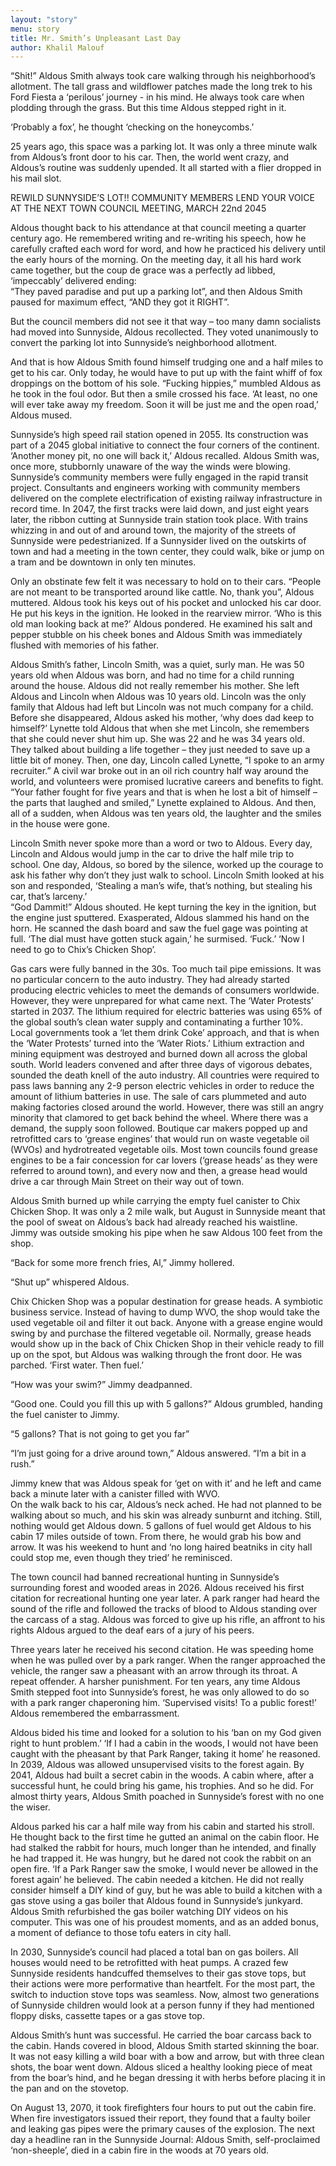 ```yaml
---
layout: "story"
menu: story
title: Mr. Smith’s Unpleasant Last Day
author: Khalil Malouf
---
```




“Shit!”  Aldous Smith always took care walking through his neighborhood’s allotment.  The tall grass and wildflower patches made the long trek to his Ford Fiesta a ‘perilous’ journey - in his mind.  He always took care when plodding through the grass. But this time Aldous stepped right in it. 

‘Probably a fox’, he thought ‘checking on the honeycombs.’

25 years ago, this space was a parking lot. It was only a three minute walk from Aldous’s front door to his car. Then, the world went crazy, and Aldous’s routine was suddenly upended. It all started with a flier dropped in his mail slot.  

REWILD SUNNYSIDE’S LOT!! COMMUNITY MEMBERS LEND YOUR VOICE AT THE NEXT TOWN COUNCIL MEETING, MARCH 22nd 2045

Aldous thought back to his attendance at that council meeting a quarter century ago.  He remembered writing and re-writing his speech, how he carefully crafted each word for word, and how he practiced his delivery until the early hours of the morning. On the meeting day, it all his hard work came together, but the coup de grace was a perfectly ad libbed, ‘impeccably’ delivered ending:  
“They paved paradise and put up a parking lot”, and then Aldous Smith paused for maximum effect, “AND they got it RIGHT”.  

But the council members did not see it that way – too many damn socialists had moved into Sunnyside, Aldous recollected. They voted unanimously to convert the parking lot into Sunnyside’s neighborhood allotment.

And that is how Aldous Smith found himself trudging one and a half miles to get to his car. Only today, he would have to put up with the faint whiff of fox droppings on the bottom of his sole. “Fucking hippies,” mumbled Aldous as he took in the foul odor. But then a smile crossed his face.  ‘At least, no one will ever take away my freedom. Soon it will be just me and the open road,’ Aldous mused.  

Sunnyside’s high speed rail station opened in 2055. Its construction was part of a 2045 global initiative to connect the four corners of the continent. ‘Another money pit, no one will back it,’ Aldous recalled. Aldous Smith was, once more, stubbornly unaware of the way the winds were blowing. Sunnyside’s community members were fully engaged in the rapid transit project. Consultants and engineers working with community members delivered on the complete electrification of existing railway infrastructure in record time.  In 2047, the first tracks were laid down, and just eight years later, the ribbon cutting at Sunnyside train station took place. With trains whizzing in and out of and around town, the majority of the streets of Sunnyside were pedestrianized. If a Sunnysider lived on the outskirts of town and had a meeting in the town center, they could walk, bike or jump on a tram and be downtown in only ten minutes. 


Only an obstinate few felt it was necessary to hold on to their cars. “People are not meant to be transported around like cattle. No, thank you”, Aldous muttered.  Aldous took his keys out of his pocket and unlocked his car door. He put his keys in the ignition. He looked in the rearview mirror. ‘Who is this old man looking back at me?’ Aldous pondered.  He examined his salt and pepper stubble on his cheek bones and Aldous Smith was immediately flushed with memories of his father.  

Aldous Smith’s father, Lincoln Smith, was a quiet, surly man. He was 50 years old when Aldous was born, and had no time for a child running around the house. Aldous did not really remember his mother. She left Aldous and Lincoln when Aldous was 10 years old. Lincoln was the only family that Aldous had left but Lincoln was not much company for a child. Before she disappeared, Aldous asked his mother, ‘why does dad keep to himself?’ Lynette told Aldous that when she met Lincoln, she remembers that she could never shut him up. She was 22 and he was 34 years old. They talked about building a life together – they just needed to save up a little bit of money. Then, one day, Lincoln called Lynette, “I spoke to an army recruiter.” A civil war broke out in an oil rich country half way around the world, and volunteers were promised lucrative careers and benefits to fight. “Your father fought for five years and that is when he lost a bit of himself – the parts that laughed and smiled,” Lynette explained to Aldous. And then, all of a sudden, when Aldous was ten years old, the laughter and the smiles in the house were gone.    

Lincoln Smith never spoke more than a word or two to Aldous. Every day, Lincoln and Aldous would jump in the car to drive the half mile trip to school. One day, Aldous, so bored by the silence, worked up the courage to ask his father why don’t they just walk to school.  Lincoln Smith looked at his son and responded, ‘Stealing a man’s wife, that’s nothing, but stealing his car, that’s larceny.’  
“God Dammit!” Aldous shouted. He kept turning the key in the ignition, but the engine just sputtered. Exasperated, Aldous slammed his hand on the horn. He scanned the dash board and saw the fuel gage was pointing at full.  ‘The dial must have gotten stuck again,’ he surmised. ‘Fuck.’ ‘Now I need to go to Chix’s Chicken Shop’.  

Gas cars were fully banned in the 30s. Too much tail pipe emissions. It was no particular concern to the auto industry. They had already started producing electric vehicles to meet the demands of consumers worldwide. However, they were unprepared for what came next. The ‘Water Protests’ started in 2037. The lithium required for electric batteries was using 65% of the global south’s clean water supply and contaminating a further 10%. Local governments took a ‘let them drink Coke’ approach, and that is when the ‘Water Protests’ turned into the ‘Water Riots.’ Lithium extraction and mining equipment was destroyed and burned down all across the global south. World leaders convened and after three days of vigorous debates, sounded the death knell of the auto industry. All countries were required to pass laws banning any 2-9 person electric vehicles in order to reduce the amount of lithium batteries in use.  The sale of cars plummeted and auto making factories closed around the world.  However, there was still an angry minority that clamored to get back behind the wheel.  Where there was a demand, the supply soon followed. Boutique car makers popped up and retrofitted cars to ‘grease engines’ that would run on waste vegetable oil (WVOs) and hydrotreated vegetable oils.  Most town councils found grease engines to be a fair concession for car lovers (‘grease heads’ as they were referred to around town), and every now and then, a grease head would drive a car through Main Street on their way out of town.

Aldous Smith burned up while carrying the empty fuel canister to Chix Chicken Shop.  It was only a 2 mile walk, but August in Sunnyside meant that the pool of sweat on Aldous’s back had already reached his waistline.  Jimmy was outside smoking his pipe when he saw Aldous 100 feet from the shop.  

“Back for some more french fries, Al,” Jimmy hollered.  

“Shut up” whispered Aldous.  

Chix Chicken Shop was a popular destination for grease heads. A symbiotic business service.  Instead of having to dump WVO, the shop would take the used vegetable oil and filter it out back. Anyone with a grease engine would swing by and purchase the filtered vegetable oil. Normally, grease heads would show up in the back of Chix Chicken Shop in their vehicle ready to fill up on the spot, but Aldous was walking through the front door. He was parched. ‘First water. Then fuel.’  

“How was your swim?” Jimmy deadpanned.

“Good one. Could you fill this up with 5 gallons?” Aldous grumbled, handing the fuel canister to Jimmy.

“5 gallons? That is not going to get you far”

“I’m just going for a drive around town,” Aldous answered. “I’m a bit in a rush.”

Jimmy knew that was Aldous speak for ‘get on with it’ and he left and came back a minute later with a canister filled with WVO.   
On the walk back to his car, Aldous’s neck ached. He had not planned to be walking about so much, and his skin was already sunburnt and itching. Still, nothing would get Aldous down.  5 gallons of fuel would get Aldous to his cabin 17 miles outside of town.  From there, he would grab his bow and arrow.  It was his weekend to hunt and ‘no long haired beatniks in city hall could stop me, even though they tried’ he reminisced.  

The town council had banned recreational hunting in Sunnyside’s surrounding forest and wooded areas in 2026. Aldous received his first citation for recreational hunting one year later.  A park ranger had heard the sound of the rifle and followed the tracks of blood to Aldous standing over the carcass of a stag. Aldous was forced to give up his rifle, an affront to his rights Aldous argued to the deaf ears of a jury of his peers.  

Three years later he received his second citation. He was speeding home when he was pulled over by a park ranger. When the ranger approached the vehicle, the ranger saw a pheasant with an arrow through its throat. A repeat offender. A harsher punishment.  For ten years, any time Aldous Smith stepped foot into Sunnyside’s forest, he was only allowed to do so with a park ranger chaperoning him. ‘Supervised visits! To a public forest!’ Aldous remembered the embarrassment. 

Aldous bided his time and looked for a solution to his ‘ban on my God given right to hunt problem.’ ‘If I had a cabin in the woods, I would not have been caught with the pheasant by that Park Ranger, taking it home’ he reasoned. In 2039, Aldous was allowed unsupervised visits to the forest again. By 2041, Aldous had built a secret cabin in the woods. A cabin where, after a successful hunt, he could bring his game, his trophies.  And so he did. For almost thirty years, Aldous Smith poached in Sunnyside’s forest with no one the wiser.

Aldous parked his car a half mile way from his cabin and started his stroll. He thought back to the first time he gutted an animal on the cabin floor. He had stalked the rabbit for hours, much longer than he intended, and finally he had trapped it. He was hungry, but he dared not cook the rabbit on an open fire. ‘If a Park Ranger saw the smoke, I would never be allowed in the forest again’ he believed.  The cabin needed a kitchen.  He did not really consider himself a DIY kind of guy, but he was able to build a kitchen with a gas stove using a gas boiler that Aldous found in Sunnyside’s junkyard. Aldous Smith refurbished the gas boiler watching DIY videos on his computer. This was one of his proudest moments, and as an added bonus, a moment of defiance to those tofu eaters in city hall. 

In 2030, Sunnyside’s council had placed a total ban on gas boilers. All houses would need to be retrofitted with heat pumps. A crazed few Sunnyside residents handcuffed themselves to their gas stove tops, but their actions were more performative than heartfelt. For the most part, the switch to induction stove tops was seamless. Now, almost two generations of Sunnyside children would look at a person funny if they had mentioned floppy disks, cassette tapes or a gas stove top.  

Aldous Smith’s hunt was successful. He carried the boar carcass back to the cabin.  Hands covered in blood, Aldous Smith started skinning the boar. It was not easy killing a wild boar with a bow and arrow, but with three clean shots, the boar went down. Aldous sliced a healthy looking piece of meat from the boar’s hind, and he began dressing it with herbs before placing it in the pan and on the stovetop.  

On August 13, 2070, it took firefighters four hours to put out the cabin fire. When fire investigators issued their report, they found that a faulty boiler and leaking gas pipes were the primary causes of the explosion. The next day a headline ran in the Sunnyside Journal: Aldous Smith, self-proclaimed ‘non-sheeple’, died in a cabin fire in the woods at 70 years old.   

